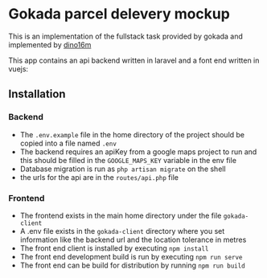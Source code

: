 # Gokada parcel delevery mockup

This is an implementation of the fullstack task provided by gokada and implemented by [dino16m](https://github.com/dino16m)

This app contains an api backend written in laravel and a font end written in vuejs:


## Installation

### Backend

 - The `.env.example` file in the home directory of the project should be copied into a file named `.env` 
- The backend requires an apiKey from a google maps project to run and this should be filled in the `GOOGLE_MAPS_KEY` variable in the env file
- Database migration is run as `php artisan migrate` on the shell
- the urls for the api are in the `routes/api.php` file

### Frontend
- The frontend exists in the main home directory under the file `gokada-client`
- A .env file exists in the `gokada-client` directory where you set information like the backend url and the location tolerance in metres
- The front end client is installed by executing `npm install`
- The front end development build is run by executing `npm run serve`
- The front end can be build for distribution by running `npm run build`
